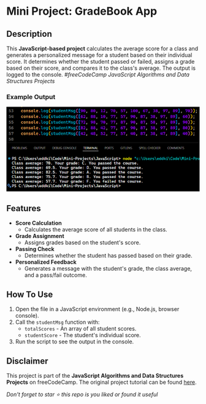 # Mini Project: GradeBook App

## Description

This **JavaScript-based project** calculates the average score for a class and generates a personalized message for a student based on their individual score. It determines whether the student passed or failed, assigns a grade based on their score, and compares it to the class's average. The output is logged to the console. _#freeCodeCamp JavaScript Algorithms and Data Structures Projects_

### Example Output

![Grade Book Generator Output](Assets/Output.png)

## Features

-   **Score Calculation**
    -   Calculates the average score of all students in the class.
-   **Grade Assignment**
    -   Assigns grades based on the student's score.
-   **Passing Check**
    -   Determines whether the student has passed based on their grade.
-   **Personalized Feedback**
    -   Generates a message with the student's grade, the class average, and a pass/fail outcome.

## How To Use

1. Open the file in a JavaScript environment (e.g., Node.js, browser console).
2. Call the `studentMsg` function with:
    - `totalScores` - An array of all student scores.
    - `studentScore` - The student's individual score.
3. Run the script to see the output in the console.

## Disclaimer

This project is part of the **JavaScript Algorithms and Data Structures Projects** on freeCodeCamp. The original project tutorial can be found [here](https://www.freecodecamp.org/learn/javascript-algorithms-and-data-structures-v8/).

_Don't forget to star ⭐ this repo is you liked or found it useful_

